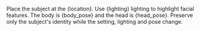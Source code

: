 Place the subject at the {location}. Use {lighting} lighting to highlight facial features. The body is {body_pose} and the head is {head_pose}. Preserve only the subject's identity while the setting, lighting and pose change.
